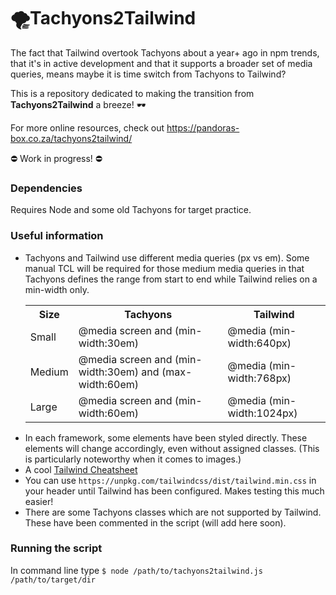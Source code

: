 # 🌪Tachyons2Tailwind



The fact that Tailwind overtook Tachyons about a year+ ago in npm trends, that it's in active development and that it supports a broader set of media queries, means maybe it is time switch from Tachyons to Tailwind?

This is a repository dedicated to making the transition from <b>Tachyons2Tailwind</b> a breeze! 🕶

For more online resources, check out https://pandoras-box.co.za/tachyons2tailwind/

⛔ Work in progress! ⛔

<h3>Dependencies</h3>

Requires Node and some old Tachyons for target practice.

<h3>Useful information</h3>

<ul>
  <li>Tachyons and Tailwind use different media queries (px vs em). Some manual TCL will be required for those medium media queries in that Tachyons defines the range from start to end while Tailwind relies on a min-width only.
    <table>
  <tr>
    <th>Size</th>
    <th>Tachyons</th>
    <th>Tailwind</th>
  </tr>
  <tr>
    <td>Small</td>
    <td>@media screen and (min-width:30em)</td>
    <td>@media (min-width:640px)</td>
  </tr>
  <tr>
    <td>Medium</td>
    <td>@media screen and (min-width:30em) and (max-width:60em)</td>
    <td>@media (min-width:768px)</td>
  </tr>
  <tr>
    <td>Large</td>
    <td>@media screen and (min-width:60em)</td>
    <td>@media (min-width:1024px)</td>
  </tr>
</table>
  </li>
  <li>In each framework, some elements have been styled directly. These elements will change accordingly, even without assigned classes. (This is particularly noteworthy when it comes to images.)</li>
  <li>A cool <a href="https://nerdcave.com/tailwind-cheat-sheet">Tailwind Cheatsheet</a></li>
  <li>You can use <code>https://unpkg.com/tailwindcss/dist/tailwind.min.css</code> in your header until Tailwind has been configured. Makes testing this much easier!</li>
  <li>There are some Tachyons classes which are not supported by Tailwind. These have been commented in the script (will add here soon).</li>
</ul>

<h3>Running the script</h3>

In command line type <code>$ node /path/to/tachyons2tailwind.js /path/to/target/dir</code>
